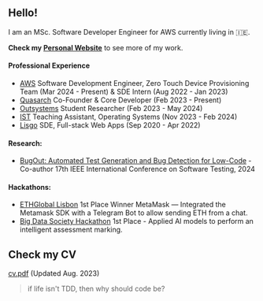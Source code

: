 ## Hello!

I am an MSc. Software Developer Engineer for AWS currently living in 🇮🇪.

**Check my [Personal Website](https://andrerib.xyz/)** to see more of my work.

#### Professional Experience
- [AWS](https://aws.amazon.com) Software Development Engineer, Zero Touch Device Provisioning Team (Mar 2024 - Present) & SDE Intern (Aug 2022 - Jan 2023)
- [Quasarch](https://www.linkedin.com/company/quasarch) Co-Founder & Core Developer (Feb 2023 - Present)
- [Outsystems](https://www.outsystems.com/) Student Researcher (Feb 2023 - May 2024)
- [IST](https://tecnico.ulisboa.pt/pt/) Teaching Assistant, Operating Systems (Nov 2023 - Feb 2024)
- [Lisgo](https://www.linkedin.com/company/lisgo?originalSubdomain=pt) SDE, Full-stack Web Apps (Sep 2020 - Apr 2022)

#### Research:
- [BugOut: Automated Test Generation and Bug Detection for Low-Code](https://conf.researchr.org/track/icst-2024/icst-2024-industry#event-overview) - Co-author 17th IEEE International Conference on Software Testing, 2024

#### Hackathons:
- [ETHGlobal Lisbon](https://ethglobal.com/showcase/web3telbot-suxdo) 1st Place Winner MetaMask — Integrated the Metamask SDK with a Telegram Bot to allow sending ETH from a chat.
- [Big Data Society Hackathon](https://www.mq.edu.au/faculty-of-science-and-engineering/departments-and-schools/school-of-computing/news-and-events/news-items/big-data-society-hackathon) 1st Place - Applied AI models to perform an intelligent assessment marking.

## Check my CV
[cv.pdf](cv.pdf) (Updated Aug. 2023)

> if life isn't TDD, then why should code be?
